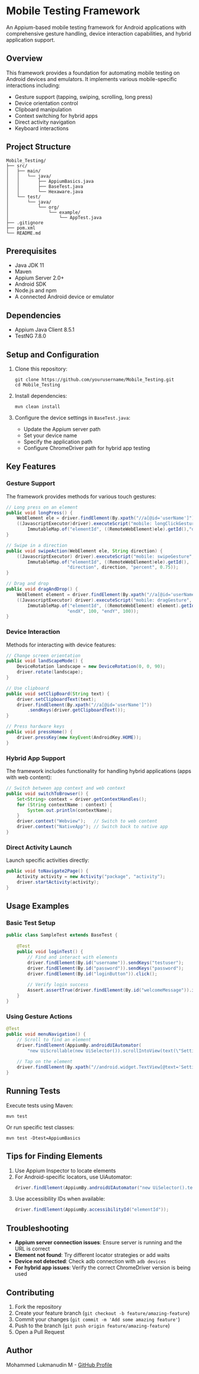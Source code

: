 # Mobile Testing Framework

An Appium-based mobile testing framework for Android applications with comprehensive gesture handling, device interaction capabilities, and hybrid application support.

## Overview

This framework provides a foundation for automating mobile testing on Android devices and emulators. It implements various mobile-specific interactions including:

- Gesture support (tapping, swiping, scrolling, long press)
- Device orientation control
- Clipboard manipulation
- Context switching for hybrid apps
- Direct activity navigation
- Keyboard interactions

## Project Structure

```
Mobile_Testing/
├── src/
│   ├── main/
│   │   └── java/
│   │       ├── AppiumBasics.java
│   │       ├── BaseTest.java
│   │       └── Hexaware.java
│   └── test/
│       └── java/
│           └── org/
│               └── example/
│                   └── AppTest.java
├── .gitignore
├── pom.xml
└── README.md
```

## Prerequisites

- Java JDK 11
- Maven
- Appium Server 2.0+
- Android SDK
- Node.js and npm
- A connected Android device or emulator

## Dependencies

- Appium Java Client 8.5.1
- TestNG 7.8.0

## Setup and Configuration

1. Clone this repository:
   ```
   git clone https://github.com/yourusername/Mobile_Testing.git
   cd Mobile_Testing
   ```

2. Install dependencies:
   ```
   mvn clean install
   ```

3. Configure the device settings in `BaseTest.java`:
   - Update the Appium server path
   - Set your device name
   - Specify the application path
   - Configure ChromeDriver path for hybrid app testing

## Key Features

### Gesture Support

The framework provides methods for various touch gestures:

```java
// Long press on an element
public void longPress() {
    WebElement ele = driver.findElement(By.xpath("//a[@id='userName']"));
    ((JavascriptExecutor)driver).executeScript("mobile: longClickGesture", 
        ImmutableMap.of("elementId", ((RemoteWebElement)ele).getId(),"duration",2000));
}

// Swipe in a direction
public void swipeAction(WebElement ele, String direction) {
    ((JavascriptExecutor) driver).executeScript("mobile: swipeGesture", 
        ImmutableMap.of("elementId", ((RemoteWebElement)ele).getId(), 
                       "direction", direction, "percent", 0.75));
}

// Drag and drop
public void dragAndDrop() {
    WebElement element = driver.findElement(By.xpath("//a[@id='userName']"));
    ((JavascriptExecutor) driver).executeScript("mobile: dragGesture", 
        ImmutableMap.of("elementId", ((RemoteWebElement) element).getId(),
                       "endX", 100, "endY", 100));
}
```

### Device Interaction

Methods for interacting with device features:

```java
// Change screen orientation
public void landScapeMode() {
    DeviceRotation landscape = new DeviceRotation(0, 0, 90);
    driver.rotate(landscape);
}

// Use clipboard
public void setClipBoard(String text) {
    driver.setClipboardText(text);
    driver.findElement(By.xpath("//a[@id='userName']"))
        .sendKeys(driver.getClipboardText());
}

// Press hardware keys
public void pressHome() {
    driver.pressKey(new KeyEvent(AndroidKey.HOME));
}
```

### Hybrid App Support

The framework includes functionality for handling hybrid applications (apps with web content):

```java
// Switch between app context and web context
public void switchToBrowser() {
    Set<String> context = driver.getContextHandles();
    for (String contextName : context) {
        System.out.println(contextName);
    }
    driver.context("Webview");   // Switch to web content
    driver.context("NativeApp"); // Switch back to native app
}
```

### Direct Activity Launch

Launch specific activities directly:

```java
public void toNavigate2Page() {
    Activity activity = new Activity("package", "activity");
    driver.startActivity(activity);
}
```

## Usage Examples

### Basic Test Setup

```java
public class SampleTest extends BaseTest {
    
    @Test
    public void loginTest() {
        // Find and interact with elements
        driver.findElement(By.id("username")).sendKeys("testuser");
        driver.findElement(By.id("password")).sendKeys("password");
        driver.findElement(By.id("loginButton")).click();
        
        // Verify login success
        Assert.assertTrue(driver.findElement(By.id("welcomeMessage")).isDisplayed());
    }
}
```

### Using Gesture Actions

```java
@Test
public void menuNavigation() {
    // Scroll to find an element
    driver.findElement(AppiumBy.androidUIAutomator(
        "new UiScrollable(new UiSelector()).scrollIntoView(text(\"Settings\"));"));
    
    // Tap on the element
    driver.findElement(By.xpath("//android.widget.TextView[@text='Settings']")).click();
}
```

## Running Tests

Execute tests using Maven:

```
mvn test
```

Or run specific test classes:

```
mvn test -Dtest=AppiumBasics
```

## Tips for Finding Elements

1. Use Appium Inspector to locate elements
2. For Android-specific locators, use UiAutomator:
   ```java
   driver.findElement(AppiumBy.androidUIAutomator("new UiSelector().text(\"element text\")"));
   ```
3. Use accessibility IDs when available:
   ```java
   driver.findElement(AppiumBy.accessibilityId("elementId"));
   ```

## Troubleshooting

- **Appium server connection issues**: Ensure server is running and the URL is correct
- **Element not found**: Try different locator strategies or add waits
- **Device not detected**: Check adb connection with `adb devices`
- **For hybrid app issues**: Verify the correct ChromeDriver version is being used

## Contributing

1. Fork the repository
2. Create your feature branch (`git checkout -b feature/amazing-feature`)
3. Commit your changes (`git commit -m 'Add some amazing feature'`)
4. Push to the branch (`git push origin feature/amazing-feature`)
5. Open a Pull Request

## Author
Mohammed Lukmanudin M - [GitHub Profile](https://github.com/redJavaMan)
